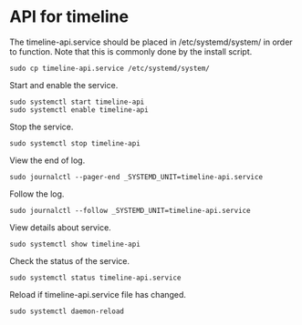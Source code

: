 # API for timeline

The timeline-api.service should be placed in /etc/systemd/system/ in order to function. Note that this is commonly done by the install script.

```
sudo cp timeline-api.service /etc/systemd/system/
```

Start and enable the service.

```
sudo systemctl start timeline-api
sudo systemctl enable timeline-api
```

Stop the service.

```
sudo systemctl stop timeline-api
```

View the end of log.

```
sudo journalctl --pager-end _SYSTEMD_UNIT=timeline-api.service
```

Follow the log.

```
sudo journalctl --follow _SYSTEMD_UNIT=timeline-api.service
```

View details about service.

```
sudo systemctl show timeline-api
```

Check the status of the service.

```
sudo systemctl status timeline-api.service
```

Reload if timeline-api.service file has changed.

```
sudo systemctl daemon-reload
```

